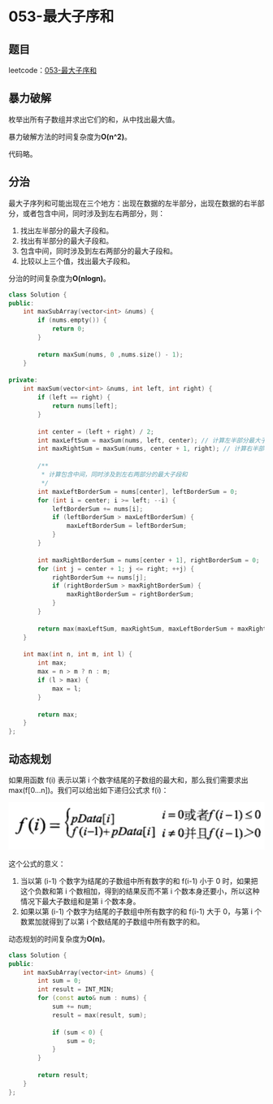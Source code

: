 # 053-最大子序和

## 题目

leetcode：[053-最大子序和](https://leetcode-cn.com/problems/maximum-subarray/)

## 暴力破解

枚举出所有子数组并求出它们的和，从中找出最大值。

暴力破解方法的时间复杂度为**O(n^2)**。

代码略。

## 分治

最大子序列和可能出现在三个地方：出现在数据的左半部分，出现在数据的右半部分，或者包含中间，同时涉及到左右两部分，则：

1. 找出左半部分的最大子段和。
2. 找出有半部分的最大子段和。
3.  包含中间，同时涉及到左右两部分的最大子段和。
4.  比较以上三个值，找出最大子段和。

分治的时间复杂度为**O(nlogn)**。

```c++
class Solution {
public:
    int maxSubArray(vector<int> &nums) {
        if (nums.empty()) {
            return 0;
        }

        return maxSum(nums, 0 ,nums.size() - 1);
    }

private:
    int maxSum(vector<int> &nums, int left, int right) {
        if (left == right) {
            return nums[left];
        }

        int center = (left + right) / 2;
        int maxLeftSum = maxSum(nums, left, center); // 计算左半部分最大子段和
        int maxRightSum = maxSum(nums, center + 1, right); // 计算右半部分最大子段和

        /**
         * 计算包含中间，同时涉及到左右两部分的最大子段和
         */
        int maxLeftBorderSum = nums[center], leftBorderSum = 0;
        for (int i = center; i >= left; --i) {
            leftBorderSum += nums[i];
            if (leftBorderSum > maxLeftBorderSum) {
                maxLeftBorderSum = leftBorderSum;
            }
        }

        int maxRightBorderSum = nums[center + 1], rightBorderSum = 0;
        for (int j = center + 1; j <= right; ++j) {
            rightBorderSum += nums[j];
            if (rightBorderSum > maxRightBorderSum) {
                maxRightBorderSum = rightBorderSum;
            }
        }

        return max(maxLeftSum, maxRightSum, maxLeftBorderSum + maxRightBorderSum);
    }

    int max(int n, int m, int l) {
        int max;
        max = n > m ? n : m;
        if (l > max) {
            max = l;
        }

        return max;
    }
};
```

## 动态规划

如果用函数 f(i) 表示以第 i 个数字结尾的子数组的最大和，那么我们需要求出 max(f[0...n])。我们可以给出如下递归公式求 f(i)：

![动态规划递推方程](./dp.jpg)

这个公式的意义：

1. 当以第 (i-1) 个数字为结尾的子数组中所有数字的和 f(i-1) 小于 0 时，如果把这个负数和第 i 个数相加，得到的结果反而不第 i 个数本身还要小，所以这种情况下最大子数组和是第 i 个数本身。
2. 如果以第 (i-1) 个数字为结尾的子数组中所有数字的和 f(i-1) 大于 0，与第 i 个数累加就得到了以第 i 个数结尾的子数组中所有数字的和。

动态规划的时间复杂度为**O(n)**。

```c++
class Solution {
public:
    int maxSubArray(vector<int> &nums) {
        int sum = 0;
        int result = INT_MIN;
        for (const auto& num : nums) {
            sum += num;
            result = max(result, sum);

            if (sum < 0) {
                sum = 0;
            }
        }

        return result;
    }
};
```


